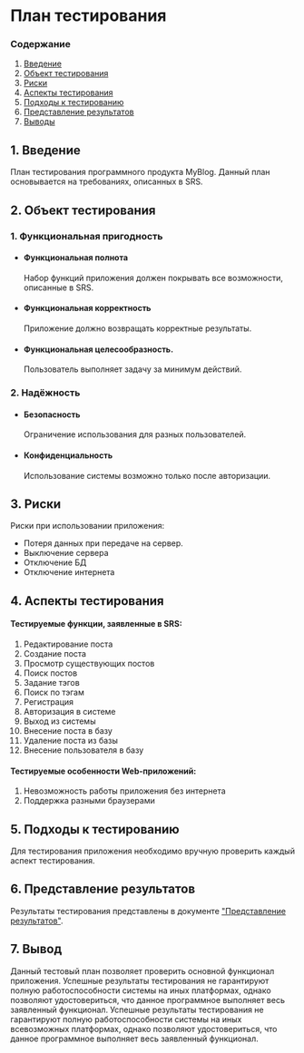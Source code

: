 # План тестирования
 ### Содержание
  1. [Введение](#1)
  2. [Объект тестирования](#2)
  3. [Риски](#4)
  4. [Аспекты тестирования](#5)<br>
  5. [Подходы к тестированию](#6)
  6. [Представление результатов](#7)
  7. [Выводы](#8)
  <a name="1"></a>
 ## 1. Введение
План тестирования программного продукта MyBlog. Данный план основывается на требованиях, описанных
в SRS.
<a name="2"></a>
 ## 2. Объект тестирования
### 1. Функциональная пригодность
 -   #### Функциональная полнота
     Набор функций приложения должен покрывать все возможности, описанные в SRS.
-   #### Функциональная корректность
 
    Приложение должно возвращать корректные результаты.
-   #### Функциональная целесообразность.
 
    Пользователь выполняет задачу за минимум действий.
    
### 2. Надёжность
  - #### Безопасность 
	 
     Ограничение использования для разных пользователей.
- #### Конфиденциальность
 
    Использование системы возможно только после авторизации.
    
<a name="3"></a>
## 3. Риски
 Риски при использовании приложения:
-  Потеря данных при передаче на сервер.
-   Выключение сервера
-   Отключение БД
-   Отключение интернета

<a name="4"></a>
 ## 4. Аспекты тестирования
 #### Тестируемые  функции, заявленные в SRS:  
1. Редактирование поста
2. Создание поста
3. Просмотр существующих постов    
4. Поиск постов    
5. Задание тэгов
6. Поиск по тэгам
7. Регистрация
8. Авторизация в системе
9. Выход из системы
10. Внесение поста в базу
11. Удаление поста из базы
12. Внесение пользователя в базу

 #### Тестируемые особенности Web-приложений:
1. Невозможность работы приложения без интернета
2. Поддержка разными браузерами

<a name="5"></a>
## 5. Подходы к тестированию
Для тестирования приложения необходимо вручную проверить каждый аспект тестирования.

<a name="6"></a>
## 6. Представление результатов
Результаты тестирования представлены в документе ["Представление результатов"](https://github.com/ZaharchenyaVeronika/MyBlog/new/master/Documentation/test_results.md).

<a name="7"></a>
## 7. Вывод
Данный тестовый план позволяет проверить основной функционал приложения. Успешные результаты тестирования не 
гарантируют полную работоспособности системы на иных платформах, однако позволяют удостовериться, 
что данное программное выполняет весь заявленный функционал.
Успешные результаты тестирования не гарантируют полную работоспособности системы на иных всевозможных платформах, однако позволяют удостовериться, что данное программное выполняет весь заявленный функционал.
